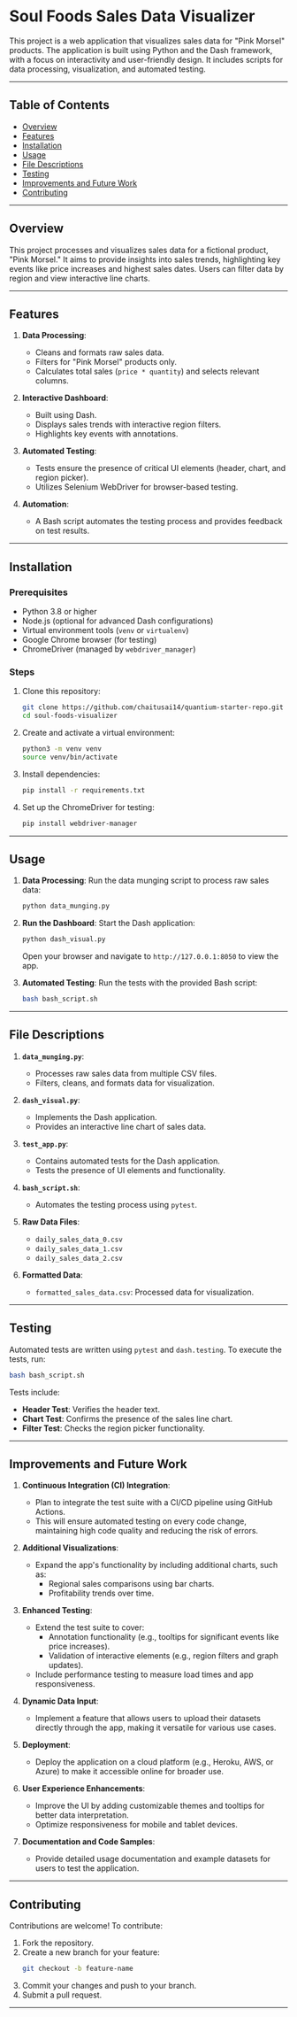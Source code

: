 
# **Soul Foods Sales Data Visualizer**

This project is a web application that visualizes sales data for "Pink Morsel" products. The application is built using Python and the Dash framework, with a focus on interactivity and user-friendly design. It includes scripts for data processing, visualization, and automated testing.

---

## **Table of Contents**

- [Overview](#overview)
- [Features](#features)
- [Installation](#installation)
- [Usage](#usage)
- [File Descriptions](#file-descriptions)
- [Testing](#testing)
- [Improvements and Future Work](#improvements-and-future-work)
- [Contributing](#contributing)

---

## **Overview**

This project processes and visualizes sales data for a fictional product, "Pink Morsel." It aims to provide insights into sales trends, highlighting key events like price increases and highest sales dates. Users can filter data by region and view interactive line charts.

---

## **Features**

1. **Data Processing**:
   - Cleans and formats raw sales data.
   - Filters for "Pink Morsel" products only.
   - Calculates total sales (`price * quantity`) and selects relevant columns.

2. **Interactive Dashboard**:
   - Built using Dash.
   - Displays sales trends with interactive region filters.
   - Highlights key events with annotations.

3. **Automated Testing**:
   - Tests ensure the presence of critical UI elements (header, chart, and region picker).
   - Utilizes Selenium WebDriver for browser-based testing.

4. **Automation**:
   - A Bash script automates the testing process and provides feedback on test results.

---

## **Installation**

### Prerequisites
- Python 3.8 or higher
- Node.js (optional for advanced Dash configurations)
- Virtual environment tools (`venv` or `virtualenv`)
- Google Chrome browser (for testing)
- ChromeDriver (managed by `webdriver_manager`)

### Steps
1. Clone this repository:
   ```bash
   git clone https://github.com/chaitusai14/quantium-starter-repo.git
   cd soul-foods-visualizer
   ```

2. Create and activate a virtual environment:
   ```bash
   python3 -m venv venv
   source venv/bin/activate
   ```

3. Install dependencies:
   ```bash
   pip install -r requirements.txt
   ```

4. Set up the ChromeDriver for testing:
   ```bash
   pip install webdriver-manager
   ```

---

## **Usage**

1. **Data Processing**:
   Run the data munging script to process raw sales data:
   ```bash
   python data_munging.py
   ```

2. **Run the Dashboard**:
   Start the Dash application:
   ```bash
   python dash_visual.py
   ```
   Open your browser and navigate to `http://127.0.0.1:8050` to view the app.

3. **Automated Testing**:
   Run the tests with the provided Bash script:
   ```bash
   bash bash_script.sh
   ```

---

## **File Descriptions**

1. **`data_munging.py`**:
   - Processes raw sales data from multiple CSV files.
   - Filters, cleans, and formats data for visualization.

2. **`dash_visual.py`**:
   - Implements the Dash application.
   - Provides an interactive line chart of sales data.

3. **`test_app.py`**:
   - Contains automated tests for the Dash application.
   - Tests the presence of UI elements and functionality.

4. **`bash_script.sh`**:
   - Automates the testing process using `pytest`.

5. **Raw Data Files**:
   - `daily_sales_data_0.csv`
   - `daily_sales_data_1.csv`
   - `daily_sales_data_2.csv`

6. **Formatted Data**:
   - `formatted_sales_data.csv`: Processed data for visualization.

---

## **Testing**

Automated tests are written using `pytest` and `dash.testing`. To execute the tests, run:

```bash
bash bash_script.sh
```

Tests include:
- **Header Test**: Verifies the header text.
- **Chart Test**: Confirms the presence of the sales line chart.
- **Filter Test**: Checks the region picker functionality.

---

## **Improvements and Future Work**

1. **Continuous Integration (CI) Integration**:
   - Plan to integrate the test suite with a CI/CD pipeline using GitHub Actions.
   - This will ensure automated testing on every code change, maintaining high code quality and reducing the risk of errors.

2. **Additional Visualizations**:
   - Expand the app's functionality by including additional charts, such as:
     - Regional sales comparisons using bar charts.
     - Profitability trends over time.

3. **Enhanced Testing**:
   - Extend the test suite to cover:
     - Annotation functionality (e.g., tooltips for significant events like price increases).
     - Validation of interactive elements (e.g., region filters and graph updates).
   - Include performance testing to measure load times and app responsiveness.

4. **Dynamic Data Input**:
   - Implement a feature that allows users to upload their datasets directly through the app, making it versatile for various use cases.

5. **Deployment**:
   - Deploy the application on a cloud platform (e.g., Heroku, AWS, or Azure) to make it accessible online for broader use.

6. **User Experience Enhancements**:
   - Improve the UI by adding customizable themes and tooltips for better data interpretation.
   - Optimize responsiveness for mobile and tablet devices.

7. **Documentation and Code Samples**:
   - Provide detailed usage documentation and example datasets for users to test the application.

---

## **Contributing**

Contributions are welcome! To contribute:
1. Fork the repository.
2. Create a new branch for your feature:
   ```bash
   git checkout -b feature-name
   ```
3. Commit your changes and push to your branch.
4. Submit a pull request.

---

